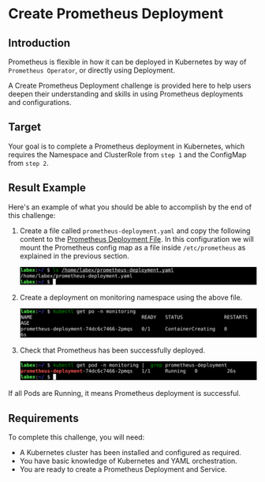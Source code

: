 # Create Prometheus Deployment

## Introduction

Prometheus is flexible in how it can be deployed in Kubernetes by way of `Prometheus Operator`, or directly using Deployment.

A Create Prometheus Deployment challenge is provided here to help users deepen their understanding and skills in using Prometheus deployments and configurations.

## Target

Your goal is to complete a Prometheus deployment in Kubernetes, which requires the Namespace and ClusterRole from `step 1` and the ConfigMap from `step 2`.

## Result Example

Here's an example of what you should be able to accomplish by the end of this challenge:

1. Create a file called `prometheus-deployment.yaml` and copy the following content to the [Prometheus Deployment File](https://raw.githubusercontent.com/joker-bai/kube-prometheus/main/deployment.yaml). In this configuration we will mount the Prometheus config map as a file inside `/etc/prometheus` as explained in the previous section.

   ![challenge-kubernetes-reousrce-monitoring-3-1](assets/challenge-kubernetes-resource-monitoring-3-1.png)

2. Create a deployment on monitoring namespace using the above file.

   ![challenge-kubernetes-reousrce-monitoring-3-2](assets/challenge-kubernetes-resource-monitoring-3-2.png)

3. Check that Prometheus has been successfully deployed.

   ![challenge-kubernetes-reousrce-monitoring-3-3](assets/challenge-kubernetes-resource-monitoring-3-3.png)

If all Pods are Running, it means Prometheus deployment is successful.

## Requirements

To complete this challenge, you will need:

- A Kubernetes cluster has been installed and configured as required.
- You have basic knowledge of Kubernetes and YAML orchestration.
- You are ready to create a Prometheus Deployment and Service.
